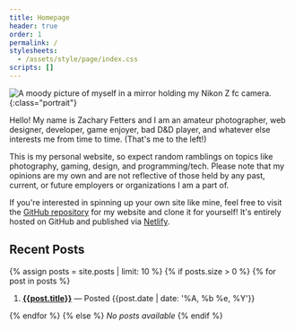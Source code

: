 ```yaml
---
title: Homepage
header: true
order: 1
permalink: /
stylesheets:
  - /assets/style/page/index.css
scripts: []
---
```

![A moody picture of myself in a mirror holding my Nikon Z fc camera.](https://res.cloudinary.com/attkzach/image/private/s--cDzZnjRi--/v1720717581/uploads/nkjzo3qoxbgou2bwkqiy.webp){:class="portrait"}

Hello! My name is Zachary Fetters and I am an amateur photographer, web designer, developer, game enjoyer, bad D&D player, and whatever else interests me from time to time. (That's me to the left!)

This is my personal website, so expect random ramblings on topics like photography, gaming, design, and programming/tech. Please note that my opinions are my own and are not reflective of those held by any past, current, or future employers or organizations I am a part of.

If you're interested in spinning up your own site like mine, feel free to visit the [GitHub repository](https://github.com/zfett/zach.fetters.me) for my website and clone it for yourself! It's entirely hosted on GitHub and published via [Netlify](https://www.netlify.com).

## Recent Posts

{% assign posts = site.posts | limit: 10 %}
{% if posts.size > 0 %}
{% for post in posts %}

1. **[{{post.title}}]({{post.url}})** — Posted {{post.date | date: '%A, %b %e, %Y'}}

{% endfor %}
{% else %}
*No posts available*
{% endif %}
